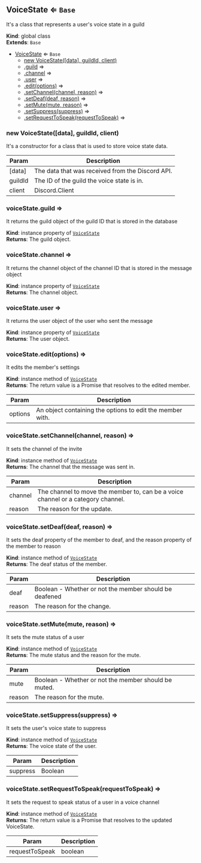 <a name="VoiceState"></a>

## VoiceState ⇐ <code>Base</code>
It's a class that represents a user's voice state in a guild

**Kind**: global class  
**Extends**: <code>Base</code>  

* [VoiceState](#VoiceState) ⇐ <code>Base</code>
    * [new VoiceState([data], guildId, client)](#new_VoiceState_new)
    * [.guild](#VoiceState+guild) ⇒
    * [.channel](#VoiceState+channel) ⇒
    * [.user](#VoiceState+user) ⇒
    * [.edit(options)](#VoiceState+edit) ⇒
    * [.setChannel(channel, reason)](#VoiceState+setChannel) ⇒
    * [.setDeaf(deaf, reason)](#VoiceState+setDeaf) ⇒
    * [.setMute(mute, reason)](#VoiceState+setMute) ⇒
    * [.setSuppress(suppress)](#VoiceState+setSuppress) ⇒
    * [.setRequestToSpeak(requestToSpeak)](#VoiceState+setRequestToSpeak) ⇒

<a name="new_VoiceState_new"></a>

### new VoiceState([data], guildId, client)
It's a constructor for a class that is used to store voice state data.


| Param | Description |
| --- | --- |
| [data] | The data that was received from the Discord API. |
| guildId | The ID of the guild the voice state is in. |
| client | Discord.Client |

<a name="VoiceState+guild"></a>

### voiceState.guild ⇒
It returns the guild object of the guild ID that is stored in the database

**Kind**: instance property of [<code>VoiceState</code>](#VoiceState)  
**Returns**: The guild object.  
<a name="VoiceState+channel"></a>

### voiceState.channel ⇒
It returns the channel object of the channel ID that is stored in the message object

**Kind**: instance property of [<code>VoiceState</code>](#VoiceState)  
**Returns**: The channel object.  
<a name="VoiceState+user"></a>

### voiceState.user ⇒
It returns the user object of the user who sent the message

**Kind**: instance property of [<code>VoiceState</code>](#VoiceState)  
**Returns**: The user object.  
<a name="VoiceState+edit"></a>

### voiceState.edit(options) ⇒
It edits the member's settings

**Kind**: instance method of [<code>VoiceState</code>](#VoiceState)  
**Returns**: The return value is a Promise that resolves to the edited member.  

| Param | Description |
| --- | --- |
| options | An object containing the options to edit the member with. |

<a name="VoiceState+setChannel"></a>

### voiceState.setChannel(channel, reason) ⇒
It sets the channel of the invite

**Kind**: instance method of [<code>VoiceState</code>](#VoiceState)  
**Returns**: The channel that the message was sent in.  

| Param | Description |
| --- | --- |
| channel | The channel to move the member to, can be a voice channel or a category channel. |
| reason | The reason for the update. |

<a name="VoiceState+setDeaf"></a>

### voiceState.setDeaf(deaf, reason) ⇒
It sets the deaf property of the member to deaf, and the reason property of the member to reason

**Kind**: instance method of [<code>VoiceState</code>](#VoiceState)  
**Returns**: The deaf status of the member.  

| Param | Description |
| --- | --- |
| deaf | Boolean - Whether or not the member should be deafened |
| reason | The reason for the change. |

<a name="VoiceState+setMute"></a>

### voiceState.setMute(mute, reason) ⇒
It sets the mute status of a user

**Kind**: instance method of [<code>VoiceState</code>](#VoiceState)  
**Returns**: The mute status and the reason for the mute.  

| Param | Description |
| --- | --- |
| mute | Boolean - Whether or not the member should be muted. |
| reason | The reason for the mute. |

<a name="VoiceState+setSuppress"></a>

### voiceState.setSuppress(suppress) ⇒
It sets the user's voice state to suppress

**Kind**: instance method of [<code>VoiceState</code>](#VoiceState)  
**Returns**: The voice state of the user.  

| Param | Description |
| --- | --- |
| suppress | Boolean |

<a name="VoiceState+setRequestToSpeak"></a>

### voiceState.setRequestToSpeak(requestToSpeak) ⇒
It sets the request to speak status of a user in a voice channel

**Kind**: instance method of [<code>VoiceState</code>](#VoiceState)  
**Returns**: The return value is a Promise that resolves to the updated VoiceState.  

| Param | Description |
| --- | --- |
| requestToSpeak | boolean |

